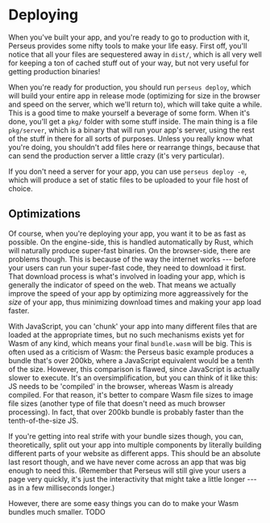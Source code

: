 # Deploying

When you've built your app, and you're ready to go to production with it, Perseus provides some nifty tools to make your life easy. First off, you'll notice that all your files are sequestered away in `dist/`, which is all very well for keeping a ton of cached stuff out of your way, but not very useful for getting production binaries!

When you're ready for production, you should run `perseus deploy`, which will build your entire app in release mode (optimizing for size in the browser and speed on the server, which we'll return to), which will take quite a while. This is a good time to make yourself a beverage of some form. When it's done, you'll get a `pkg/` folder with some stuff inside. The main thing is a file `pkg/server`, which is a binary that will run your app's server, using the rest of the stuff in there for all sorts of purposes. Unless you really know what you're doing, you shouldn't add files here or rearrange things, because that can send the production server a little crazy (it's very particular).

If you don't need a server for your app, you can use `perseus deploy -e`, which will produce a set of static files to be uploaded to your file host of choice.

## Optimizations

Of course, when you're deploying your app, you want it to be as fast as possible. On the engine-side, this is handled automatically by Rust, which will naturally produce super-fast binaries. On the browser-side, there are problems though. This is because of the way the internet works --- before your users can run your super-fast code, they need to download it first. That download process is what's involved in loading your app, which is generally the indicator of speed on the web. That means we actually improve the speed of your app by optimizing more aggreassively for the *size* of your app, thus minimizing download times and making your app load faster.

With JavaScript, you can 'chunk' your app into many different files that are loaded at the appropriate times, but no such mechanisms exists yet for Wasm of any kind, which means your final `bundle.wasm` will be big. This is often used as a criticism of Wasm: the Perseus basic example produces a bundle that's over 200kb, where a JavaScript equivalent would be a tenth of the size. However, this comparison is flawed, since JavaScript is actually slower to execute. It's an oversimplification, but you can think of it like this: JS needs to be 'compiled' in the browser, whereas Wasm is already compiled. For that reason, it's better to compare Wasm file sizes to image file sizes (another type of file that doesn't need as much browser processing). In fact, that over 200kb bundle is probably faster than the tenth-of-the-size JS.

If you're getting into real strife with your bundle sizes though, you can, theoretically, split out your app into multiple components by literally building different parts of your website as different apps. This should be an absolute last resort though, and we have never come across an app that was big enough to need this. (Remember that Perseus will still give your users a page very quickly, it's just the interactivity that might take a little longer --- as in a few milliseconds longer.)

However, there are some easy things you can do to make your Wasm bundles much smaller. TODO
